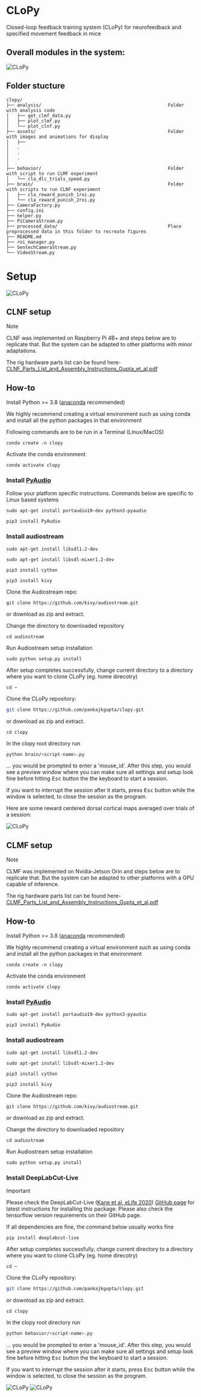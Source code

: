 # CLoPy
Closed-loop feedback training system (CLoPy) for neurofeedback and specified movement feedback in mice

## Overall modules in the system:

![CLoPy](https://github.com/pankajkgupta/clopy/blob/main/assets/fig1.png?raw=true)


## Folder stucture
```
clopy/
├── analysis/                                               Folder with analysis code
│   ├── get_clmf_data.py
│   ├── plot_clmf.py
│   └── plot_clnf.py
├── assets/                                                 Folder with images and animations for display
│   ├──
│   . 
│   . 
│   . 
│    
├── behavior/                                               Folder with script to run CLMF experiment
│   └── cla_dlc_trials_speed.py
├── brain/                                                  Folder with scripts to run CLNF experiment
│   ├── cla_reward_punish_1roi.py
│   └── cla_reward_punish_2roi.py
├── CameraFactory.py
├── config.ini
├── helper.py
├── PiCameraStream.py
├── processed_data/                                         Place preprocessed data in this folder to recreate figures
├── README.md
├── roi_manager.py
├── SentechCameraStream.py
└── VideoStream.py
```


# Setup

![CLoPy](https://github.com/pankajkgupta/clopy/blob/main/assets/fig2.png?raw=true)



## CLNF setup

> [!NOTE]
> CLNF was implemented on Raspberry Pi 4B+ and steps below are to replicate that. 
> But the system can be adapted to other platforms with minor adaptations.

The rig hardware parts list can be found here- [CLNF_Parts_List_and_Assembly_Instructions_Gupta_et_al.pdf](https://github.com/pankajkgupta/clopy/blob/main/assets/CLNF_Parts_List_and_Assembly_Instructions_Gupta_et_al.pdf)

How-to
---------------------------

Install Python >= 3.8 ([anaconda](https://docs.anaconda.com/anaconda/install/) recommended)

We highly recommend creating a virtual environment such as using conda 
and install all the python packages in that environment

Following commands are to be run in a Terminal (Linux/MacOS)

```
conda create -n clopy
```
Activate the conda environment

```
conda activate clopy
```

### Install [PyAudio](https://people.csail.mit.edu/hubert/pyaudio/)
Follow your platform specific instructions. Commands below are specific to Linux based systems

```
sudo apt-get install portaudio19-dev python3-pyaudio
```
```
pip3 install PyAudio
```

### Install audiostream

```
sudo apt-get install libsdl1.2-dev
```
```
sudo apt-get install libsdl-mixer1.2-dev
```
```
pip3 install cython
```
```
pip3 install kivy
```

Clone the Audiostream repo:
```
git clone https://github.com/kivy/audiostream.git
```
or download as zip and extract.

Change the directory to downloaded repository

```
cd audiostream
```
Run Audiostream setup installation
```
sudo python setup.py install
```

After setup completes successfully, change current directory to a directory where you want to clone CLoPy (eg. home direcotry)
```
cd ~
```

Clone the CLoPy repository:

```bash
git clone https://github.com/pankajkgupta/clopy.git
```

   or download as zip and extract.

```
cd clopy
```

In the clopy root directory run

```bash
python brain/<script-name>.py
```

... you would be prompted to enter a 'mouse_id'. After this step, you would see a 
preview window where you can make sure all settings and setup look fine 
before hitting <kbd>Esc</kbd> button the the keyboard to start a session.

If you want to interrupt the session after it starts, press <kbd>Esc</kbd> button while the window is selected, to close the session as the program.

Here are some reward centered dorsal cortical maps averaged over trials of a session:

![CLoPy](https://github.com/pankajkgupta/clopy/blob/main/assets/animation1_clnf.gif?raw=true)

## CLMF setup

> [!NOTE]
> CLMF was implemented on Nvidia-Jetson Orin and steps below are to replicate that. 
> But the system can be adapted to other platforms with a GPU capable of inference.

The rig hardware parts list can be found here- [CLMF_Parts_List_and_Assembly_Instructions_Gupta_et_al.pdf](https://github.com/pankajkgupta/clopy/blob/main/assets/CLMF_Parts_List_and_Assembly_Instructions_Gupta_et_al.pdf)

How-to
---------------------------

Install Python >= 3.8 ([anaconda](https://docs.anaconda.com/anaconda/install/) recommended)

We highly recommend creating a virtual environment such as using conda 
and install all the python packages in that environment

```
conda create -n clopy
```
Activate the conda environment

```
conda activate clopy
```

### Install [PyAudio](https://people.csail.mit.edu/hubert/pyaudio/)

```
sudo apt-get install portaudio19-dev python3-pyaudio
```
```
pip3 install PyAudio
```

### Install audiostream

```
sudo apt-get install libsdl1.2-dev
```
```
sudo apt-get install libsdl-mixer1.2-dev
```
```
pip3 install cython
```
```
pip3 install kivy
```

Clone the Audiostream repo:
```
git clone https://github.com/kivy/audiostream.git
```
or download as zip and extract.

Change the directory to downloaded repository

```
cd audiostream
```
Run Audiostream setup installation
```
sudo python setup.py install
```

### Install DeepLabCut-Live
> [!IMPORTANT]
> Please check the DeepLabCut-Live ([Kane et al, eLife 2020](https://elifesciences.org/articles/61909)) [GitHub page](https://github.com/DeepLabCut/DeepLabCut-live) for latest instructions for installing this package. 
> Please also check the tensorflow version requirements on their GitHub page. 
> 
> If all dependencies are fine, the command below usually works fine

```
pip install deeplabcut-live
```

After setup completes successfully, change current directory to a directory where you want to clone CLoPy (eg. home direcotry)
```
cd ~
```

Clone the CLoPy repository:

```bash
git clone https://github.com/pankajkgupta/clopy.git
```

   or download as zip and extract.

```
cd clopy
```

In the clopy root directory run

```bash
python behavior/<script-name>.py
```

... you would be prompted to enter a 'mouse_id'. After this step, you would see a 
preview window where you can make sure all settings and setup look fine 
before hitting <kbd>Esc</kbd> button the the keyboard to start a session.

If you want to interrupt the session after it starts, press <kbd>Esc</kbd> button while the window is selected, to close the session as the program.


![CLoPy](https://github.com/pankajkgupta/clopy/blob/main/assets/GT33_tta_20230728121232_rewbehbrain20594.gif?raw=true)
![CLoPy](https://github.com/pankajkgupta/clopy/blob/main/assets/GT33_tta_20231004180719_rewbehbrain9898.gif?raw=true)
